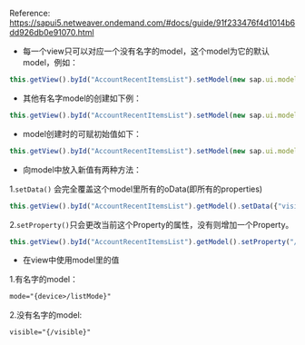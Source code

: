 Reference: https://sapui5.netweaver.ondemand.com/#docs/guide/91f233476f4d1014b6dd926db0e91070.html

* 每一个view只可以对应一个没有名字的model，这个model为它的默认model，例如：
```javascript
this.getView().byId("AccountRecentItemsList").setModel(new sap.ui.model.json.JSONModel());	
```
* 其他有名字model的创建如下例：
```javascript
this.getView().byId("AccountRecentItemsList").setModel(new sap.ui.model.json.JSONModel(), "testModel");	
```
* model创建时的可赋初始值如下：
```javascript
this.getView().byId("AccountRecentItemsList").setModel(new sap.ui.model.json.JSONModel({"key1":"vaule1"}));
``` 
* 向model中放入新值有两种方法：        

1.`setData()` 会完全覆盖这个model里所有的oData(即所有的properties)
```javascript
this.getView().byId("AccountRecentItemsList").getModel().setData({"visible": false});
```
2.`setProperty()`只会更改当前这个Property的属性，没有则增加一个Property。
```javascript
this.getView().byId("AccountRecentItemsList").getModel().setProperty("/visible", false);
```
* 在view中使用model里的值    

1.有名字的model：
```xml
mode="{device>/listMode}"
```     

2.没有名字的model:
```xml
visible="{/visible}"
```
